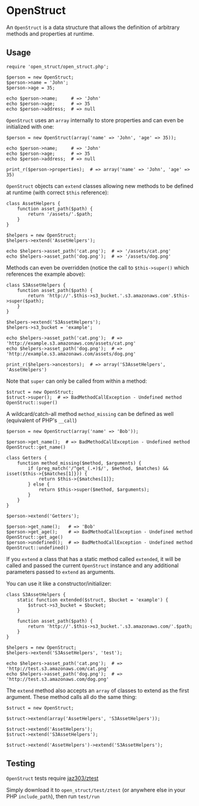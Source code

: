 # OpenStruct

An `OpenStruct` is a data structure that allows the definition of arbitrary methods and properties at runtime.

## Usage

    require 'open_struct/open_struct.php';

    $person = new OpenStruct;
    $person->name = 'John';
    $person->age = 35;

    echo $person->name;     # => 'John'
    echo $person->age;      # => 35
    echo $person->address;  # => null

`OpenStruct` uses an `array` internally to store properties and can even be initialized with one:

    $person = new OpenStruct(array('name' => 'John', 'age' => 35));

    echo $person->name;     # => 'John'
    echo $person->age;      # => 35
    echo $person->address;  # => null

    print_r($person->properties);  # => array('name' => 'John', 'age' => 35)

`OpenStruct` objects can `extend` classes allowing new methods to be defined at runtime (with correct `$this` reference):

    class AssetHelpers {
        function asset_path($path) {
            return '/assets/'.$path;
        }
    }

    $helpers = new OpenStruct;
    $helpers->extend('AssetHelpers');

    echo $helpers->asset_path('cat.png');  # => '/assets/cat.png'
    echo $helpers->asset_path('dog.png');  # => '/assets/dog.png'

Methods can even be overridden (notice the call to `$this->super()` which references the example above):

    class S3AssetHelpers {
        function asset_path($path) {
            return 'http://'.$this->s3_bucket.'.s3.amazonaws.com'.$this->super($path);
        }
    }

    $helpers->extend('S3AssetHelpers');
    $helpers->s3_bucket = 'example';

    echo $helpers->asset_path('cat.png');  # => 'http://example.s3.amazonaws.com/assets/cat.png'
    echo $helpers->asset_path('dog.png');  # => 'http://example.s3.amazonaws.com/assets/dog.png'

    print_r($helpers->ancestors);  # => array('S3AssetHelpers', 'AssetHelpers')

Note that `super` can only be called from within a method:

    $struct = new OpenStruct;
    $struct->super();  # => BadMethodCallException - Undefined method OpenStruct::super()

A wildcard/catch-all method `method_missing` can be defined as well (equivalent of PHP's `__call`)

    $person = new OpenStruct(array('name' => 'Bob'));

    $person->get_name();  # => BadMethodCallException - Undefined method OpenStruct::get_name()

    class Getters {
        function method_missing($method, $arguments) {
            if (preg_match('/^get_(.+)$/', $method, $matches) && isset($this->{$matches[1]})) {
                return $this->{$matches[1]};
            } else {
                return $this->super($method, $arguments);
            }
        }
    }

    $person->extend('Getters');

    $person->get_name();   # => 'Bob'
    $person->get_age();    # => BadMethodCallException - Undefined method OpenStruct::get_age()
    $person->undefined();  # => BadMethodCallException - Undefined method OpenStruct::undefined()

If you `extend` a class that has a static method called `extended`, it will be called and
passed the current `OpenStruct` instance and any additional parameters passed to `extend` as arguments.

You can use it like a constructor/initializer:

    class S3AssetHelpers {
        static function extended($struct, $bucket = 'example') {
            $struct->s3_bucket = $bucket;
        }

        function asset_path($path) {
            return 'http://'.$this->s3_bucket.'.s3.amazonaws.com/'.$path;
        }
    }

    $helpers = new OpenStruct;
    $helpers->extend('S3AssetHelpers', 'test');

    echo $helpers->asset_path('cat.png');  # => 'http://test.s3.amazonaws.com/cat.png'
    echo $helpers->asset_path('dog.png');  # => 'http://test.s3.amazonaws.com/dog.png'

The `extend` method also accepts an `array` of classes to extend as the first argument. These method calls all do the same thing:

    $struct = new OpenStruct;

    $struct->extend(array('AssetHelpers', 'S3AssetHelpers'));

    $struct->extend('AssetHelpers');
    $struct->extend('S3AssetHelpers');

    $struct->extend('AssetHelpers')->extend('S3AssetHelpers');


## Testing

`OpenStruct` tests require [jaz303/ztest](http://github.com/jaz303/ztest)

Simply download it to `open_struct/test/ztest` (or anywhere else in your PHP `include_path`), then run `test/run`